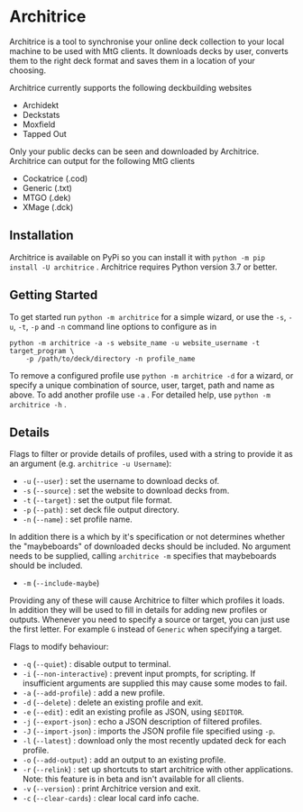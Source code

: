 # Architrice

Architrice is a tool to synchronise your online deck collection
to your local machine to be used with MtG clients. It downloads decks by user, 
converts them to the right deck format and saves them in a location
of your choosing.

Architrice currently supports the following deckbuilding websites

* Archidekt
* Deckstats
* Moxfield
* Tapped Out

Only your public decks can be seen and downloaded by Architrice.
Architrice can output for the following MtG clients

* Cockatrice (.cod)
* Generic (.txt)
* MTGO (.dek)
* XMage (.dck)

## Installation
Architrice is available on PyPi so you can install it with
`python -m pip install -U architrice` . Architrice requires Python version 3.7
or better.
## Getting Started
To get started run `python -m architrice` for a simple wizard, or use the `-s`,
`-u`, `-t`, `-p` and `-n` command line options to configure as in
```
python -m architrice -a -s website_name -u website_username -t target_program \
    -p /path/to/deck/directory -n profile_name
```
To remove a configured profile use `python -m architrice -d` for a wizard, or
specify a unique combination of source, user, target, path and name as above.
To add another profile use `-a` . For detailed help, use
`python -m architrice -h` .
## Details

Flags to filter or provide details of profiles, used with a string to provide it
as an argument (e.g. `architrice -u Username`):

* `-u` (`--user`) : set the username to download decks of.
* `-s` (`--source`) : set the website to download decks from.
* `-t` (`--target`) : set the output file format.
* `-p` (`--path`) : set deck file output directory.
* `-n` (`--name`) : set profile name.

In addition there is a which by it's specification or not determines whether the
"maybeboards" of downloaded decks should be included. No argument needs to be
supplied, calling `architrice -m` specifies that maybeboards should be included.

* `-m` (`--include-maybe`)

Providing any of these will cause Architrice to filter which profiles it loads.
In  addition they will be used to fill in details for adding new profiles or
outputs. Whenever you need to specify a source or target, you can just use the
first letter. For example `G` instead of `Generic` when specifying a target.

Flags to modify behaviour:

* `-q` (`--quiet`) : disable output to terminal.
* `-i` (`--non-interactive`) : prevent input prompts, for scripting. If
    insufficient arguments are supplied this may cause some modes to fail.
* `-a` (`--add-profile`) : add a new profile.
* `-d` (`--delete`) : delete an existing profile and exit.
* `-e` (`--edit`) : edit an existing profile as JSON, using `$EDITOR`.
* `-j` (`--export-json`) : echo a JSON description of filtered profiles.
* `-J` (`--import-json`) : imports the JSON profile file specified using `-p`.
* `-l` (`--latest`) : download only the most recently updated deck for each
    profile.
* `-o` (`--add-output`) : add an output to an existing profile.
* `-r` (`--relink`) : set up shortcuts to start architrice with other 
    applications. Note: this feature is in beta and isn't available for all
    clients.
* `-v` (`--version`) : print Architrice version and exit.
* `-c` (`--clear-cards`) : clear local card info cache.
